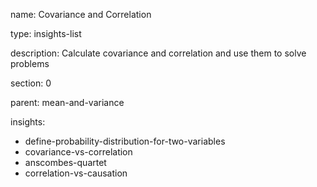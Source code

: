 name: Covariance and Correlation

type: insights-list

description: Calculate covariance and correlation and use them to solve problems

section: 0

parent: mean-and-variance

insights:
  - define-probability-distribution-for-two-variables
  - covariance-vs-correlation
  - anscombes-quartet
  - correlation-vs-causation
